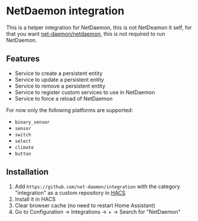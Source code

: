 # NetDaemon integration

This is a helper integration for NetDaemon, this is not NetDeamon it self, for that you want [net-daemon/netdaemon](https://github.com/net-daemon/netdaemon), this is not required to run NetDaemon.

## Features

- Service to create a persistent entity
- Service to update a persistent entity
- Service to remove a persistent entity
- Service to register custom services to use in NetDaemon
- Service to force a reload of NetDaemon

For now only the following platforms are supported:

- `binary_sensor`
- `sensor`
- `switch`
- `select`
- `climate`
- `button`

## Installation

1. Add `https://github.com/net-daemon/integration` with the category "integration" as a custom repository in [HACS](https://hacs.xyz/docs/faq/custom_repositories)
2. Install it in HACS
3. Clear browser cache (no need to restart Home Assistant)
4. Go to Configuration -> Integrations -> + -> Search for "NetDaemon"
